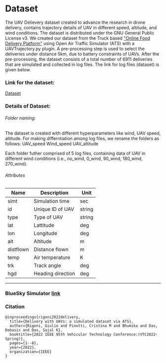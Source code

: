# Dataset
The UAV Delievery dataset created to advance the research in drone delivery, contains trajectory details of UAV in different speed, altitude, and wind conditions. The dataset is distributed under the GNU General Public License v3.
We created our dataset from the Truck based ["Online Food Delivery Platform"](https://www.sciencedirect.com/science/article/pii/S2352340919303609) using  Open Air Traffic Simulator (ATS) with a UAVTrajectory.py plugin. A pre-processing step is used to select the deliveries under distance 5km, due to battery constraints of UAVs. After the pre-processing, the dataset consists of a total number of 6911  deliveries that are simulated and collected in log files. The link for log files (dataset) is given below.  

### Link for the dataset:
[Dataset](https://drive.google.com/drive/folders/18qwp2zaRoBjtkId5sz83vArWgZxrZLCi?usp=sharing)

### Details of Dataset:
###### Folder naming:
The dataset is created with different hyperparameters like wind, UAV speed, altitude. For making differntiation among log files, we rename the folders as follows:
UAV_speed Wind_speed UAV_altitude

Each folder futher comprised of 5 log files, containing data of UAV in different wind conditions (i.e., no_wind, 0_wind, 90_wind, 180_wind, 270_wind).

###### Attributes
|Name|Description|Unit|
|----|-----|-------|
|simt|Simulation time|sec|
|id|Unique ID of UAV|string|
|type|Type of UAV|string|
|lat|Lattitude|deg|
|lon|Longitude|deg|
|alt|Altitude|m|
|distflown|Distance flown|m|
|temp|Air temperature|K|
|trk|Track angle|deg|
|hgd|Heading direction|deg|




***
### BlueSky Simulator [link](https://github.com/TUDelft-CNS-ATM/bluesky)



### Citation

```
@inproceedings{rigoni2022delivery,
  title={Delivery with UAVs: a simulated dataset via ATS},
  author={Rigoni, Giulio and Pinotti, Cristina M and Bhumika and Das, Debasis and Das, Sajal K},
  booktitle={2022 IEEE 95th Vehicular Technology Conference:(VTC2022-Spring)},
  pages={1--6},
  year={2022},
  organization={IEEE}
}
```

